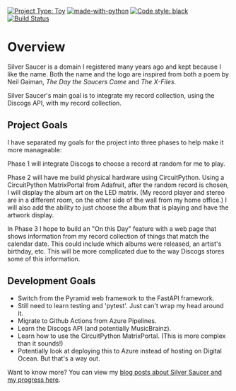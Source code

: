 [![Project Type: Toy](https://img.shields.io/badge/project%20type-toy-blue)](https://project-types.github.io/#toy)
[![made-with-python](https://img.shields.io/badge/Made%20with-Python-1f425f.svg)](https://www.python.org/)
[![Code style: black](https://img.shields.io/badge/code%20style-black-000000.svg)](https://github.com/ambv/black)
[![Build Status](https://dev.azure.com/prcutler/Silver%20Saucer/_apis/build/status/prcutler.silversaucer?branchName=main)](https://dev.azure.com/prcutler/Silver%20Saucer/_build/latest?definitionId=8&branchName=main)

# Overview

Silver Saucer is a domain I registered many years ago and kept because I like the name. Both the name and the logo are inspired from both a poem by Neil Gaiman, *The Day the Saucers Came* and *The X-Files*.

Silver Saucer's main goal is to integrate my record collection, using the Discogs API, with my record collection.

## Project Goals

I have separated my goals for the project into three phases to help make it more manageable:

Phase 1 will integrate Discogs to choose a record at random for me to play.

Phase 2  will have me build physical hardware using CircuitPython.  Using a CircuitPython MatrixPortal from Adafruit, after the random record is chosen, I will display the album art on the LED matrix.  (My record player and stereo are in a different room, on the other side of the wall from my home office.)  I will also add the ability to just choose the album that is playing and have the artwork display.

In Phase 3 I hope to build an "On this Day" feature with a web page that shows information from my record collection of things that match the calendar date.  This could include which albums were released, an artist's birthday, etc.  This will be more complicated due to the way Discogs stores some of this information.

## Development Goals

* Switch from the Pyramid web framework to the FastAPI framework.
* Still need to learn testing and 'pytest'.  Just can't wrap my head around it.
* Migrate to Github Actions from Azure Pipelines.
* Learn the Discogs API (and potentially MusicBrainz).
* Learn how to use the CircuitPython MatrixPortal.  (This is more complex than it sounds!)
* Potentially look at deploying this to Azure instead of hosting on Digital Ocean.  But that's a way out.

Want to know more? You can view my [blog posts about Silver Saucer and my progress here](https://paulcutler.org/tags/silver-saucer/).